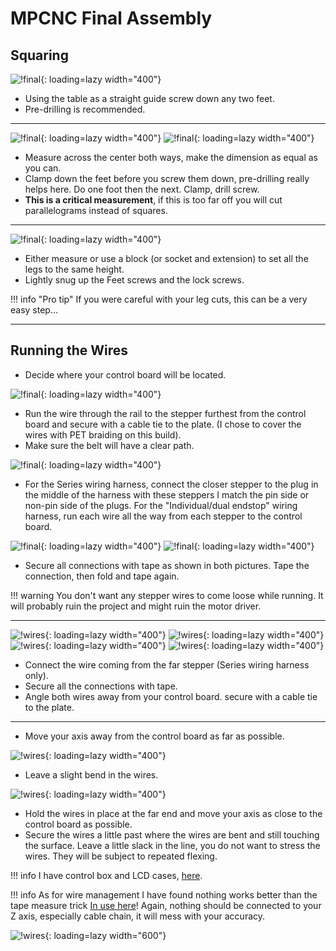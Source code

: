 # MPCNC Final Assembly

## Squaring

![!final](../../img/old/2015/10/IMG_20151025_124732.jpg){: loading=lazy width="400"}

* Using the table as a straight guide screw down any two feet.
* Pre-drilling is recommended.

---

![!final](../../img/old/2015/10/IMG_20151025_131236.jpg){: loading=lazy width="400"}
![!final](../../img/old/2015/10/IMG_20151025_131308.jpg){: loading=lazy width="400"}

* Measure across the center both ways, make the dimension as equal as you can.
* Clamp down the feet before you screw them down, pre-drilling really helps here. Do one foot
then the next. Clamp, drill screw.
* **This is a critical measurement**, if this is too far off you will cut parallelograms
instead of squares.

---

![!final](../../img/old/2015/10/IMG_20151025_131825.jpg){: loading=lazy width="400"}

* Either measure or use a block (or socket and extension) to set all the legs to the same height.
* Lightly snug up the Feet screws and the lock screws.

!!! info "Pro tip"
    If you were careful with your leg cuts, this can be a very easy step…

---

## Running the Wires

* Decide where your control board will be located.

![!final](../../img/old/2015/10/IMG_20160823_134126.jpg){: loading=lazy width="400"}

* Run the wire through the rail to the stepper furthest from the control board and secure with a
cable tie to the plate. (I chose to cover the wires with PET braiding on this build).
* Make sure the belt will have a clear path.

![!final](../../img/old/2015/10/IMG_20160823_135523.jpg){: loading=lazy width="400"}

* For the Series wiring harness, connect the closer stepper to the plug in the middle of the harness with these steppers I match
the pin side or non-pin side of the plugs.  For the "Individual/dual endstop" wiring harness, run each wire all the way from each stepper to the control board.

![!final](../../img/old/2015/10/IMG_20160823_135543.jpg){: loading=lazy width="400"}
![!final](../../img/old/2018/05/IMG_20180529_1806062.jpg){: loading=lazy width="400"}

* Secure  all connections with tape as shown in both pictures. Tape the connection, then fold and
tape again.

!!! warning
    You don't want any stepper wires to come loose while running. It will probably ruin the
    project and might ruin the motor driver.

---
![!wires](../../img/old/2015/10/IMG_20160823_135612.jpg){: loading=lazy width="400"}
![!wires](../../img/old/2015/10/IMG_20160823_135636.jpg){: loading=lazy width="400"}
![!wires](../../img/old/2015/10/IMG_20160823_135922.jpg){: loading=lazy width="400"}
![!wires](../../img/old/2018/05/IMG_20180529_1806062.jpg){: loading=lazy width="400"}

* Connect the wire coming from the far stepper (Series wiring harness only).
* Secure all the connections with tape.
* Angle both wires away from your control board. secure with a cable tie to the plate.
---

* Move your axis away from the control board as far as possible.

![!wires](../../img/old/2015/10/IMG_20160823_140155.jpg){: loading=lazy width="400"}

* Leave a slight bend in the wires.

![!wires](../../img/old/2015/10/IMG_20160823_140256.jpg){: loading=lazy width="400"}

* Hold the wires in place at the far end and move your axis as close to the control board as
possible.
* Secure the wires a little past where the wires are bent and still touching the surface. Leave a
little slack in the line, you do not want to stress the wires. They will be subject to repeated
flexing.

!!! info 
    I have control box and LCD cases, [here](https://www.thingiverse.com/Allted/designs).

!!! info
    As for wire management I have found nothing works better than the tape measure trick
    [In use here](https://forum.v1e.com/t/red-black-and-wheels/7303)! 
    Again, nothing should be connected to your Z axis, especially
    cable chain, it will mess with your accuracy.

![!wires](../../img/old/2015/10/wires.jpg){: loading=lazy width="600"}


